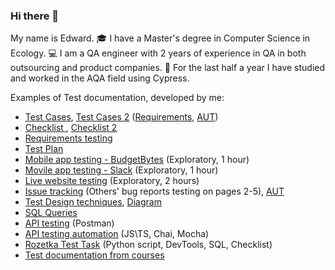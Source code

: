 ### Hi there 👋

My name is Edward.
🎓 I have a Master's degree in Computer Science in Ecology.
💻 I am a QA engineer with 2 years of experience in QA in both outsourcing and product companies.
🔭 For the last half a year I have studied and worked in the AQA field using Cypress.

Examples of Test documentation, developed by me:
* [Test Cases](https://docs.google.com/spreadsheets/d/1d0bcC_fUO1M68Wyex1LIb1906ZA9y1XNz-NxeFIj_ZI/edit?usp=drive_link), [Test Cases 2](https://docs.google.com/spreadsheets/d/1lgzOytztOcFKiNt7UBXOaKaRaYnuxrM3kdY-YYKnL9s/edit?usp=sharing) ([Requirements](https://drive.google.com/drive/folders/1rRYm07tnUg7KK-6XjHTCwmKz-AaMY3Ab?usp=drive_link), [AUT](https://gettop.us))
* [Checklist ](https://docs.google.com/spreadsheets/d/1DbBC5-etBD55L_6lM5vYwtHq9UjXzYJA8KDt9r-ATtA/edit?usp=sharing), [Checklist 2](https://docs.google.com/spreadsheets/d/1OITI_gE7iFne9Z8pmAuPOEy4xzMewlR22lErqrydUFM/edit?usp=sharing)
* [Requirements testing](https://docs.google.com/document/d/1AnylPfXxqWqNMDd264xGh8iGiQmqBj4njWTORRbhn_Y/edit?usp=drive_link)
* [Test Plan](https://docs.google.com/document/d/1UrHakkrM_RyQ-xjXHnI4EwA5jXokMvLAQs-qx3wueoQ/edit)
* [Mobile app testing - BudgetBytes](https://docs.google.com/spreadsheets/d/1pxOCADgXO5JyIe3Y5ugSRw9FPp3b9u6RtThQsmXBb-o/edit?usp=drive_link) (Exploratory, 1 hour)
* [Movile app testing - Slack](https://docs.google.com/spreadsheets/d/1M-1R3z4PM2-yM-WN6j1xa_UjFkS6CCLhkeeULeRvGRo/edit?usp=sharing) (Exploratory, 1 hour)
* [Live website testing](https://docs.google.com/spreadsheets/d/1_ZWTXT-J-cfS-Kizydy-8X4jKoFF7Q-KhyrN0bWPVjw/edit?usp=sharing) (Exploratory, 2 hours)
* [Issue tracking](https://docs.google.com/spreadsheets/d/1f-anoza79xovGiDYg4YonrW--1RbM3YxukwH-p9rfVA/edit?usp=sharing) (Others' bug reports testing on pages 2-5), [AUT](https://dev.easymeets.app/auth/signin)
* [Test Design techniques](https://docs.google.com/spreadsheets/d/1eCTVYUkQJ_eg4zEs8y9QdSsIYY1f-_CKSfQj4oFTV8U/edit?usp=sharing), [Diagram](https://drive.google.com/file/d/1YwuCIhijnYGUh2Nhny2Cd3Oo9XFjKNBs/view?usp=sharing)
* [SQL Queries](https://docs.google.com/spreadsheets/d/1sXvAoeYbX0FQs6QBBF5KsFjdFM54ViKTWGwqvBTNLeE/edit?usp=sharing)
* [API testing](https://www.postman.com/grey-shuttle-911240/workspace/ed9ward/collection/21299068-e40ea5bf-1b5d-42b1-8991-d2506a906d52?action=share&creator=21299068) (Postman)
* [API testing automation](https://gitlab.com/ed9ward1/api-testing.git) (JS\TS, Chai, Mocha)
* [Rozetka Test Task](https://docs.google.com/document/d/16dnHhtgyUU-eOSBJHlpwcyzwDWaHdX5TyDXbJ_WuMpc/edit?usp=sharing) (Python script, DevTools, SQL, Checklist)
* [Test documentation from courses](https://docs.google.com/spreadsheets/d/13Jsn1_ZL3oUnIeQj5S08C9xGaRN8UUsj/edit#gid=736304391)
  
